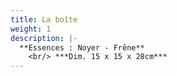 ```yaml
---
title: La boîte
weight: 1
description: |-
  **Essences : Noyer - Frêne**
    <br/> ***Dim. 15 x 15 x 28cm***
---
```

